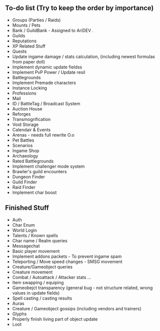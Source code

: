 ## To-do list (Try to keep the order by importance)
* Groups (Parties / Raids)
* Mounts / Pets
* Bank / GuildBank - Assigned to AriDEV *.*
* Guilds
* Reputations
* XP Related Stuff
* Quests
* Update ingame damage / stats calculation, (including newest formulas from paper doll)
* Implement dynamic update fieldss
* Implement PvP Power / Update resil
* Battlegrounds
* Implement Premade characters
* Instance Locking
* Professions
* Mail
* ID / BattleTag / Broadcast System
* Auction House
* Reforges
* Transmogrification
* Void Storage
* Calendair & Events
* Arenas - needs full rewrite O.o
* Pet Battles
* Scenarios
* Ingame Shop
* Archaeology
* Rated Battlegrounds
* Implement challenger mode system
* Brawler's guild encounters
* Dungeon Finder
* Guild Finder
* Raid Finder
* Implement char boost

## Finished Stuff
* Auth
* Char Enum
* World Login
* Talents / Known spells
* Char name / Realm queries
* Messagechat
* Basic player movement
* Implement addons packets - To prevent ingame spam
* Teleporting / Move speed changes - SMSG movement
* Creature/Gameobject queries
* Creature movement
* Combat / Autoattack / Attacker stats ...
* Item swapping / equiping
* Gameobejct transparency (general bug - not structure related, wrong values in update fields)
* Spell casting / casting results
* Auras
* Creature / Gameobject gossips (including vendors and trainers)
* Glyphs
* Properly finish living part of object update
* Loot
